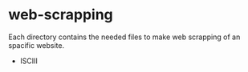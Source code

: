 # web-scrapping

Each directory contains the needed files to make web scrapping of an spacific website.

- ISCIII
